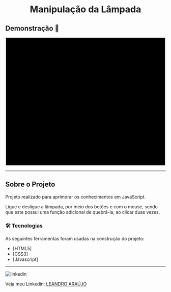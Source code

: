 <h1 style="text-align: center; font-weight: bold;">Manipulação da Lâmpada</h1>

## Demonstração 📸

<div align="center" >
  <img src="_imagens/lampada.gif" alt="demo-web" width="500" height="400">
</div>

---

## Sobre o Projeto

Projeto realizado para aprimorar os conhecimentos em JavaScript.

Ligue e desligue a lâmpada, por meio dos botões e com o mouse, sendo que este possui uma função adicional de quebrá-la, ao clicar duas vezes. 

### 🛠 Tecnologias

As seguintes ferramentas foram usadas na construção do projeto:

- [HTML5]
- [CSS3]
- [Javascript]
---

<img src="https://github.com/leandro-araujo-silva/Proffy-FullStack/raw/master/github/linkedin.png" alt="linkedin" height="50">
<br />

Veja meu Linkedin: [LEANDRO ARAÚJO](http://www.linkedin.com/in/leandro-ara%C3%BAjo-da-silva-1660631b9)